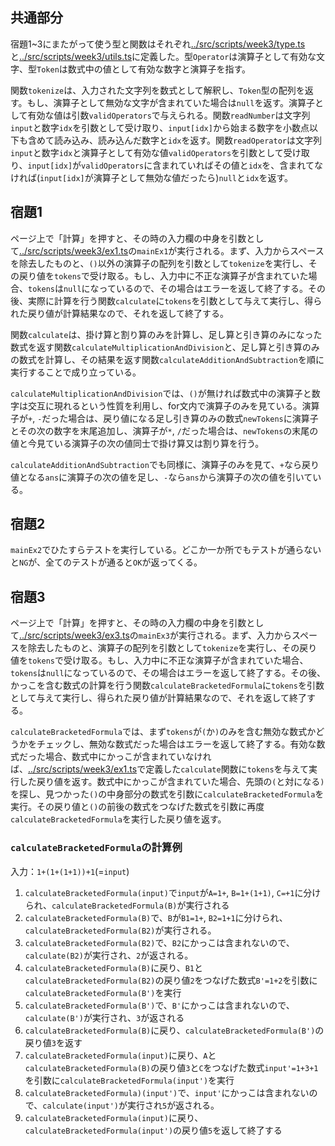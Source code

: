 ## 共通部分

宿題1~3にまたがって使う型と関数はそれぞれ[../src/scripts/week3/type.ts](../src/scripts/week3/type.ts)と[../src/scripts/week3/utils.ts](../src/scripts/week3/utils.ts)に定義した。型`Operator`は演算子として有効な文字、型`Token`は数式中の値として有効な数字と演算子を指す。

関数`tokenize`は、入力された文字列を数式として解釈し、`Token`型の配列を返す。もし、演算子として無効な文字が含まれていた場合は`null`を返す。演算子として有効な値は引数`validOperators`で与えられる。関数`readNumber`は文字列`input`と数字`idx`を引数として受け取り、`input[idx]`から始まる数字を小数点以下も含めて読み込み、読み込んだ数字と`idx`を返す。関数`readOperator`は文字列`input`と数字`idx`と演算子として有効な値`validOperators`を引数として受け取り、`input[idx]`が`validOperators`に含まれていればその値と`idx`を、含まれてなければ(`input[idx]`が演算子として無効な値だったら)`null`と`idx`を返す。

## 宿題1

ページ上で「計算」を押すと、その時の入力欄の中身を引数として[../src/scripts/week3/ex1.ts](../src/scripts/week3/ex1.ts)の`mainEx1`が実行される。まず、入力からスペースを除去したものと、`()`以外の演算子の配列を引数として`tokenize`を実行し、その戻り値を`tokens`で受け取る。もし、入力中に不正な演算子が含まれていた場合、`tokens`は`null`になっているので、その場合はエラーを返して終了する。その後、実際に計算を行う関数`calculate`に`tokens`を引数として与えて実行し、得られた戻り値が計算結果なので、それを返して終了する。

関数`calculate`は、掛け算と割り算のみを計算し、足し算と引き算のみになった数式を返す関数`calculateMultiplicationAndDivision`と、足し算と引き算のみの数式を計算し、その結果を返す関数`calculateAdditionAndSubtraction`を順に実行することで成り立っている。

`calculateMultiplicationAndDivision`では、`()`が無ければ数式中の演算子と数字は交互に現れるという性質を利用し、for文内で演算子のみを見ている。演算子が`+`, `-`だった場合は、戻り値になる足し引き算のみの数式`newTokens`に演算子とその次の数字を末尾追加し、演算子が`*`, `/`だった場合は、`newTokens`の末尾の値と今見ている演算子の次の値同士で掛け算又は割り算を行う。

`calculateAdditionAndSubtraction`でも同様に、演算子のみを見て、`+`なら戻り値となる`ans`に演算子の次の値を足し、`-`なら`ans`から演算子の次の値を引いている。

## 宿題2

`mainEx2`でひたすらテストを実行している。どこか一か所でもテストが通らないと`NG`が、全てのテストが通ると`OK`が返ってくる。

## 宿題3

ページ上で「計算」を押すと、その時の入力欄の中身を引数として[../src/scripts/week3/ex3.ts](../src/scripts/week3/ex3.ts)の`mainEx3`が実行される。まず、入力からスペースを除去したものと、演算子の配列を引数として`tokenize`を実行し、その戻り値を`tokens`で受け取る。もし、入力中に不正な演算子が含まれていた場合、`tokens`は`null`になっているので、その場合はエラーを返して終了する。その後、かっこを含む数式の計算を行う関数`calculateBracketedFormula`に`tokens`を引数として与えて実行し、得られた戻り値が計算結果なので、それを返して終了する。

`calculateBracketedFormula`では、まず`tokens`が`(`か`)`のみを含む無効な数式かどうかをチェックし、無効な数式だった場合はエラーを返して終了する。有効な数式だった場合、数式中にかっこが含まれていなければ、[../src/scripts/week3/ex1.ts](../src/scripts/week3/ex1.ts)で定義した`calculate`関数に`tokens`を与えて実行した戻り値を返す。数式中にかっこが含まれていた場合、先頭の`(`と対になる`)`を探し、見つかった`()`の中身部分の数式を引数に`calculateBracketedFormula`を実行。その戻り値と`()`の前後の数式をつなげた数式を引数に再度`calculateBracketedFormula`を実行した戻り値を返す。

### `calculateBracketedFormula`の計算例

入力：`1+(1+(1+1))+1`(=`input`)

1. `calculateBracketedFormula(input)`で`input`が`A=1+`, `B=1+(1+1)`, `C=+1`に分けられ、`calculateBracketedFormula(B)`が実行される
2. `calculateBracketedFormula(B)`で、`B`が`B1=1+`, `B2=1+1`に分けられ、`calculateBracketedFormula(B2)`が実行される。
3. `calculateBracketedFormula(B2)`で、`B2`にかっこは含まれないので、`calculate(B2)`が実行され、`2`が返される。
4. `calculateBracketedFormula(B)`に戻り、`B1`と`calculateBracketedFormula(B2)`の戻り値`2`をつなげた数式`B'=1+2`を引数に`calculateBracketedFormula(B')`を実行
5. `calculateBracketedFormula(B')`で、`B'`にかっこは含まれないので、`calculate(B')`が実行され、`3`が返される
6. `calculateBracketedFormula(B)`に戻り、`calculateBracketedFormula(B')`の戻り値`3`を返す
7. `calculateBracketedFormula(input)`に戻り、`A`と`calculateBracketedFormula(B)`の戻り値`3`と`C`をつなげた数式`input'=1+3+1`を引数に`calculateBracketedFormula(input')`を実行
8. `calculateBracketedFormula)(input')`で、`input'`にかっこは含まれないので、`calculate(input')`が実行され`5`が返される。
9. `calculateBracketedFormula(input)`に戻り、`calculateBracketedFormula(input')`の戻り値`5`を返して終了する


